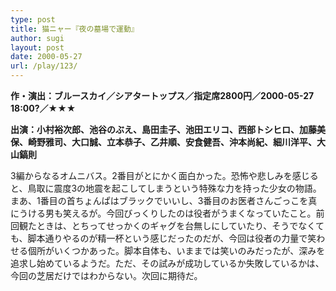 ```yaml
---
type: post
title: 猫ニャー『夜の墓場で運動』
author: sugi
layout: post
date: 2000-05-27
url: /play/123/
---
```

**作・演出：ブルースカイ／シアタートップス／指定席2800円／2000-05-27 18:00?／★★★**

**出演：小村裕次郎、池谷のぶえ、島田圭子、池田エリコ、西部トシヒロ、加藤美保、崎野雅司、大口誠、立本恭子、乙井順、安食健吾、沖本尚紀、細川洋平、大山鎬則**

3編からなるオムニバス。2番目がとにかく面白かった。恐怖や悲しみを感じると、鳥取に震度3の地震を起こしてしまうという特殊な力を持った少女の物語。まあ、1番目の首ちょんぱはブラックでいいし、3番目のお医者さんごっこを真にうける男も笑えるが。今回びっくりしたのは役者がうまくなっていたこと。前回観たときは、とちってせっかくのギャグを台無しにしていたり、そうでなくても、脚本通りやるのが精一杯という感じだったのだが、今回は役者の力量で笑わせる個所がいくつかあった。脚本自体も、いままでは笑いのみだったが、深みを追求し始めているようだ。ただ、その試みが成功しているか失敗しているかは、今回の芝居だけではわからない。次回に期待だ。

